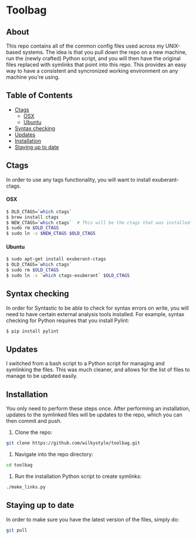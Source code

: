 # Toolbag

## About

This repo contains all of the common config files used across my UNIX-based
systems. The idea is that you pull down the repo on a new machine, run the
(newly crafted) Python script, and you will then have the original files
replaced with symlinks that point into this repo. This provides an easy way to
have a consistent and syncronized working environment on any machine you're
using.

## Table of Contents

* [Ctags](#ctags)
    * [OSX](#osx)
    * [Ubuntu](#ubuntu)
* [Syntax checking](#syntax-checking)
* [Updates](#updates)
* [Installation](#installation)
* [Staying up to date](#staying-up-to-date)

## Ctags

In order to use any tags functionality, you will want to install exuberant-ctags.

#### OSX

```bash
$ OLD_CTAGS=`which ctags`
$ brew install ctags
$ NEW_CTAGS=`which ctags`  # This will be the ctags that was installed by brew.
$ sudo rm $OLD_CTAGS
$ sudo ln -s $NEW_CTAGS $OLD_CTAGS
```

#### Ubuntu

```bash
$ sudo apt-get install exuberant-ctags
$ OLD_CTAGS=`which ctags`
$ sudo rm $OLD_CTAGS
$ sudo ln -s `which ctags-exuberant` $OLD_CTAGS
```
## Syntax checking

In order for Syntastic to be able to check for syntax errors on write, you
will need to have certain external analysis tools installed. For example,
syntax checking for Python requires that you install Pylint:

```bash
$ pip install pylint
```

## Updates

I switched from a bash script to a Python script for managing and symlinking the
files. This was much cleaner, and allows for the list of files to manage to be
updated easily.

## Installation

You only need to perform these steps once. After performing an installation,
updates to the symlinked files will be updates to the repo, which you can then
commit and push.

1. Clone the repo:

```bash
git clone https://github.com/wilkystyle/toolbag.git
```

1. Navigate into the repo directory:

```bash
cd toolbag
```

1. Run the installation Python script to create symlinks:

```bash
./make_links.py
```


## Staying up to date

In order to make sure you have the latest version of the files, simply do:

```bash
git pull
```
